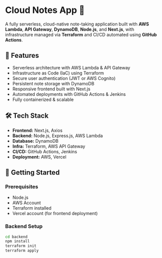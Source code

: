 # Cloud Notes App 📝

A fully serverless, cloud-native note-taking application built with **AWS Lambda**, **API Gateway**, **DynamoDB**, **Node.js**, and **Next.js**, with infrastructure managed via **Terraform** and CI/CD automated using **GitHub Actions**.

## 🌟 Features

- Serverless architecture with AWS Lambda & API Gateway
- Infrastructure as Code (IaC) using Terraform
- Secure user authentication (JWT or AWS Cognito)
- Persistent note storage with DynamoDB
- Responsive frontend built with Next.js
- Automated deployments with GitHub Actions & Jenkins
- Fully containerized & scalable

## 🛠️ Tech Stack

- **Frontend:** Next.js, Axios
- **Backend:** Node.js, Express.js, AWS Lambda
- **Database:** DynamoDB
- **Infra:** Terraform, AWS API Gateway
- **CI/CD:** GitHub Actions, Jenkins
- **Deployment:** AWS, Vercel

## 🚀 Getting Started

### Prerequisites

- Node.js
- AWS Account
- Terraform installed
- Vercel account (for frontend deployment)

### Backend Setup

```bash
cd backend
npm install
terraform init
terraform apply
